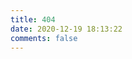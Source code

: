 ```yaml
---
title: 404
date: 2020-12-19 18:13:22
comments: false
---
```


<script src="//qzonestyle.gtimg.cn/qzone/hybrid/app/404/search_children.js"
        charset="utf-8" homePageUrl="/" homePageName="Back to home">
</script>
